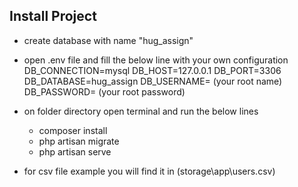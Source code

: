 
## Install Project

- create database with name "hug_assign"
- open .env file and fill the below line with your own configuration 
    DB_CONNECTION=mysql
    DB_HOST=127.0.0.1
    DB_PORT=3306
    DB_DATABASE=hug_assign
    DB_USERNAME= (your root name)
    DB_PASSWORD= (your root password)

- on folder directory open terminal and run the below lines
    - composer install
    - php artisan migrate
    - php artisan serve

- for csv file example you will find it in (storage\app\users.csv)